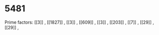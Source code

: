 # 5481

Prime factors: [[3]] , [[1827]] , [[3]] , [[609]] , [[3]] , [[203]] , [[7]] , [[29]] , [[29]] , 